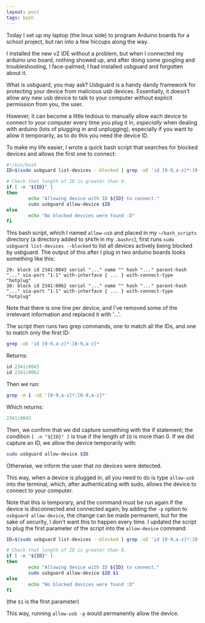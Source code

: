 ```yaml
---
layout: post
tags: bash
---
```


Today I set up my laptop (the linux side) to program Arduino boards for a school project, but ran into a few hiccups along the way.

I installed the new v2 IDE without a problem, but when I connected my arduino uno board, nothing showed up, and after doing some googling and troubleshooting, I face-palmed; I had installed usbguard and forgotten about it.

What is usbguard, you may ask? Usbguard is a handy dandy framework for protecting your device from malicious usb devices. Essentially, it doesn't allow any new usb device to talk to your computer without explicit permission from you, the user.

However, it can become a little tedious to manually allow each device to connect to your computer every time you plug it in, *especially* when dealing with arduino (lots of plugging in and unplugging), especially if you want to allow it temporarily, as to do this you need the device ID.

To make my life easier, I wrote a quick bash script that searches for blocked devices and allows the first one to connect:

```bash
#!/bin/bash
ID=$(sudo usbguard list-devices --blocked | grep -oE 'id [0-9,a-z]*:[0-9,a-z]*' | grep -m 1 -oE '[0-9,a-z]*:[0-9,a-z]*')

# Check that length of ID is greater than 0.
if [ -n "${ID}" ]
then
        echo "Allowing device with ID ${ID} to connect."
        sudo usbguard allow-device $ID
else
        echo "No blocked devices were found :D"
fi
```


This bash script, which I named `allow-usb` and placed in my `~/bash_scripts` directory (a directory added to `$PATH` in my `.bashrc`), first runs `sudo usbguard list-devices --blocked` to list all devices actively being blocked by usbguard. The output of this after I plug in two arduino boards looks something like this:
```
29: block id 2341:0043 serial "..." name "" hash "..." parent-hash "..." via-port "1-1" with-interface { ... } with-connect-type "hotplug"
30: block id 2341:0062 serial "..." name "" hash "..." parent-hash "..." via-port "1-1" with-interface { ... } with-connect-type "hotplug"
```
Note that there is one line per device, and I've removed some of the irrelevant information and replaced it with '...'.

The script then runs two grep commands, one to match all the IDs, and one to match only the first ID:


```bash
grep -oE 'id [0-9,a-z]*:[0-9,a-z]*
```
Returns:

```ruby
id 2341:0043
id 2341:0062
```

Then we run:
```bash
grep -m 1 -oE '[0-9,a-z]*:[0-9,a-z]*'
```

Which returns:
```ruby
2341:0043
```

Then, we confirm that we did capture something with the if statement; the condition `[ -n "${ID}" ]` is true if the length of `ID` is more than 0. If we did capture an ID, we allow the device temporarily with:
```bash
sudo usbguard allow-device $ID
```

Otherwise, we inform the user that no devices were detected.

This way, when a device is plugged in, all you need to do is type `allow-usb` into the terminal, which, after authenticating with sudo, allows the device to connect to your computer.

Note that this is temporary, and the command must be run again if the device is disconnected and connected again; by adding the `-p` option to `usbguard allow-device`, the change can be made permanent, but for the sake of security, I don't want this to happen every time. I updated the script to plug the first parameter of the script into the `allow-device` command:
```bash
ID=$(sudo usbguard list-devices --blocked | grep -oE 'id [0-9,a-z]*:[0-9,a-z]*' | grep -m 1 -oE '[0-9,a-z]*:[0-9,a-z]*')

# Check that length of ID is greater than 0.
if [ -n "${ID}" ]
then
        echo "Allowing device with ID ${ID} to connect."
        sudo usbguard allow-device $ID $1
else
        echo "No blocked devices were found :D"
fi

```
(the `$1` is the first parameter)

This way, running `allow-usb -p` would permanently allow the device.